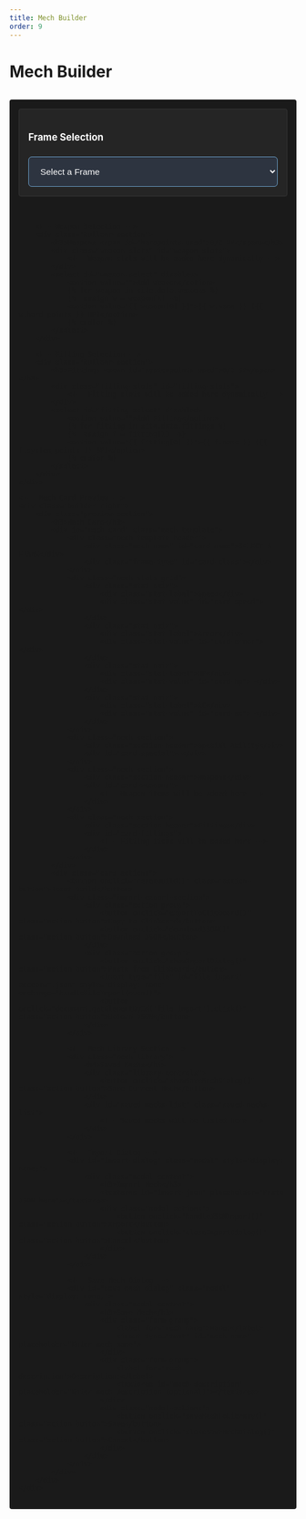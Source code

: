 ```yaml
---
title: Mech Builder
order: 9
---
```


# Mech Builder

<div class="mech-builder">
    <div class="builder-left">
        <!-- Frame Selection -->
        <div class="builder-section">
            <h3>Frame Selection</h3>
            <select id="frame-select">
                <option value="">Select a Frame</option>
                {% for frame in site.data.frames %}
                {%- assign f = frame[1] -%}
                <option value="{{ frame[0] }}">{{ f.name }} ({{ f.class }})</option>
                {% endfor %}
            </select>
        </div>

        <!-- Weapon Selection -->
        <div class="builder-section">
            <h3>Weapons <span id="hardpoints-used">0/0 HP</span></h3>
            <div class="weapon-slots" id="weapon-slots">
                <!-- Weapon slots will be added here dynamically -->
            </div>
            <select id="weapon-select" disabled>
                <option value="">Add Weapon</option>
                {% for weapon in site.data.weapons %}
                {%- assign w = weapon[1] -%}
                <option value="{{ weapon[0] }}">{{ w.name }} ({{ w.hard_points }} HP)</option>
                {% endfor %}
            </select>
        </div>

        <!-- Fitting Selection -->
        <div class="builder-section">
            <h3>Fittings <span id="systempoints-used">0/0 SP</span></h3>
            <div class="fitting-slots" id="fitting-slots">
                <!-- Fitting slots will be added here dynamically -->
            </div>
            <select id="fitting-select" disabled>
                <option value="">Add Fitting</option>
                {% for fitting in site.data.fittings %}
                {%- assign f = fitting[1] -%}
                <option value="{{ fitting[0] }}">{{ f.name }} ({{ f.system_points }} SP)</option>
                {% endfor %}
            </select>
        </div>
    </div>

    <!-- Mech Card Preview -->
    <div class="builder-right">
        <div class="preview-section">
            <h3>Mech Card</h3>
            <div id="mech-card" class="mech-template">
                <div class="mech-template-header">
                    <div class="mech-name" id="card-name">SELECT A FRAME</div>
                    <div class="frame-type" id="card-class"></div>
                </div>
                <div class="mech-stats-grid">
                    <div class="stat-pair">
                        <div class="stat-label">Speed</div>
                        <div class="stat-value" id="card-speed">-</div>
                    </div>
                    <div class="stat-pair">
                        <div class="stat-label">Armor</div>
                        <div class="stat-value" id="card-armor">-</div>
                    </div>
                    <div class="stat-pair">
                        <div class="stat-label">HP</div>
                        <div class="stat-value" id="card-hp">-</div>
                    </div>
                    <div class="stat-pair">
                        <div class="stat-label">AC</div>
                        <div class="stat-value" id="card-ac">-</div>
                    </div>
                </div>
                <div class="mech-section">
                    <div class="section-header">Special Ability</div>
                    <div id="card-special">-</div>
                </div>
                <div class="mech-section">
                    <div class="section-header">Weapons</div>
                    <div id="card-weapons">
                        <!-- Weapon items will be added here -->
                    </div>
                </div>
                <div class="mech-section">
                    <div class="section-header">Fittings</div>
                    <div id="card-fittings">
                        <!-- Fitting items will be added here -->
                    </div>
                </div>
            </div>
            <div class="card-actions">
                <button onclick="resetBuild()" class="action-button">Reset Build</button>
                <div class="import-export-section">
                    <div class="action-group">
                        <button onclick="exportToClipboard()" class="action-button">Copy to Clipboard</button>
                        <button onclick="downloadJSON()" class="action-button">Download JSON</button>
                    </div>
                    <div class="action-group">
                        <button onclick="showImportDialog()" class="action-button">Paste from Clipboard</button>
                        <input type="file" id="file-import" accept=".json" style="display: none" onchange="handleFileImport(event)">
                        <button onclick="document.getElementById('file-import').click()" class="action-button">Upload JSON</button>
                    </div>
                </div>
                
                <!-- Mech Library Section -->
                <div class="mech-library">
                    <h4>Saved Mechs</h4>
                    <div class="library-controls">
                        <button onclick="showSaveMechDialog()" class="action-button">Save Current Mech</button>
                    </div>
                    <div id="saved-mechs-list" class="saved-mechs-list">
                        <!-- Saved mechs will be listed here -->
                    </div>
                </div>

                <!-- Import Dialog -->
                <div id="import-dialog" class="modal" style="display: none;">
                    <div class="modal-content">
                        <h3>Import Mech</h3>
                        <textarea id="import-json" placeholder="Paste JSON here"></textarea>
                        <div class="modal-actions">
                            <button onclick="handleJSONImport()" class="action-button">Import</button>
                            <button onclick="closeImportDialog()" class="action-button">Cancel</button>
                        </div>
                    </div>
                </div>

                <!-- Save Mech Dialog -->
                <div id="save-mech-dialog" class="modal" style="display: none;">
                    <div class="modal-content">
                        <h3>Save Mech</h3>
                        <div class="form-group">
                            <label for="mech-name">Name:</label>
                            <input type="text" id="mech-name" placeholder="Enter mech name">
                        </div>
                        <div class="form-group">
                            <label for="mech-description">Description:</label>
                            <textarea id="mech-description" placeholder="Enter mech description (optional)"></textarea>
                        </div>
                        <div class="modal-actions">
                            <button onclick="saveMechToLibrary()" class="action-button">Save</button>
                            <button onclick="closeSaveMechDialog()" class="action-button">Cancel</button>
                        </div>
                    </div>
                </div>
            </div>
        </div>
    </div>
</div>

<style>
.mech-builder {
    display: grid;
    grid-template-columns: minmax(300px, 1fr) minmax(400px, 1.2fr);
    gap: 2rem;
    margin: 2rem 0;
    padding: 1rem;
    background: #1a1a1a;
    border-radius: 4px;
}

.builder-left {
    display: flex;
    flex-direction: column;
    gap: 2rem;
}

.builder-right {
    position: sticky;
    top: 2rem;
    align-self: start;
}

.builder-section, .preview-section {
    padding: 1rem;
    background: #252525;
    border-radius: 4px;
}

.builder-section {
    border: 1px solid #333;
}

.preview-section {
    border: 1px solid #444;
    box-shadow: 0 2px 8px rgba(0,0,0,0.2);
}

select {
    width: 100%;
    padding: 0.75rem;
    margin-top: 0.5rem;
    background: #2a2a2a;
    color: white;
    border: 1px solid #444;
    border-radius: 6px;
    font-size: 1em;
    cursor: pointer;
    transition: all 0.2s ease;
}

select:hover:not(:disabled) {
    border-color: #6a9ec7;
    background: #2f2f2f;
}

select:disabled {
    opacity: 0.5;
    cursor: not-allowed;
}

#frame-select {
    background: #2d3440;
    border-color: #6a9ec7;
    font-size: 1.1em;
    padding: 1rem;
}

#frame-select:hover:not(:disabled) {
    background: #344050;
}

.builder-section h3 {
    color: #fff;
    font-size: 1.2em;
    margin-bottom: 1rem;
    display: flex;
    justify-content: space-between;
    align-items: center;
}

.builder-section h3 span {
    color: #6a9ec7;
    font-size: 0.9em;
    font-weight: normal;
    padding: 0.25rem 0.5rem;
    background: #2a2a2a;
    border-radius: 4px;
    border: 1px solid #444;
}

.weapon-slots, .fitting-slots {
    margin: 1rem 0;
    display: flex;
    flex-direction: column;
    gap: 0.5rem;
    max-height: 300px;
    overflow-y: auto;
}

.slot-item {
    display: flex;
    justify-content: space-between;
    align-items: center;
    background: #2a2a2a;
    padding: 1rem;
    border-radius: 6px;
    border: 1px solid #444;
    margin-bottom: 0.5rem;
}

.slot-info {
    flex: 1;
}

.slot-name {
    color: #fff;
    font-weight: 500;
    font-size: 1.1em;
}

.slot-stats {
    color: #888;
    font-size: 0.9em;
    margin-top: 0.25rem;
}

.slot-remove {
    background: #ff444422;
    border: 1px solid #ff444444;
    color: #ff4444;
    cursor: pointer;
    width: 24px;
    height: 24px;
    border-radius: 12px;
    display: flex;
    align-items: center;
    justify-content: center;
    margin-left: 1rem;
    font-size: 1.2em;
    transition: all 0.2s ease;
}

.slot-remove:hover {
    background: #ff444444;
    border-color: #ff4444;
}

.weapon-item, .fitting-item {
    background: #2a2a2a;
    border-radius: 4px;
    padding: 0.75rem;
    margin-bottom: 0.5rem;
}

.item-name {
    color: #fff;
    margin-bottom: 0.25rem;
    font-size: 1em;
}

.item-stats {
    color: #888;
    font-size: 0.9em;
}

.tag-list {
    display: flex;
    flex-wrap: wrap;
    gap: 0.35rem;
    margin-top: 0.5rem;
}

@media (max-width: 1024px) {
    .mech-builder {
        grid-template-columns: 1fr;
    }
    
    .builder-right {
        position: static;
    }
    
    .weapon-slots, .fitting-slots {
        max-height: none;
    }
}

.import-export-section {
    margin-top: 1rem;
    display: flex;
    flex-direction: column;
    gap: 0.5rem;
}

.action-group {
    display: flex;
    gap: 0.5rem;
}

.action-button {
    padding: 0.5rem 1rem;
    background: #444;
    color: white;
    border: none;
    border-radius: 4px;
    cursor: pointer;
    transition: background-color 0.2s;
}

.action-button:hover {
    background: #555;
}

.mech-library {
    margin-top: 2rem;
    padding-top: 1rem;
    border-top: 1px solid #333;
}

.mech-library h4 {
    color: #6a9ec7;
    margin: 0 0 1rem 0;
    font-size: 1.1em;
}

.library-controls {
    margin-bottom: 1rem;
}

.saved-mechs-list {
    display: flex;
    flex-direction: column;
    gap: 0.5rem;
    max-height: 300px;
    overflow-y: auto;
}

.saved-mech-item {
    background: #252525;
    border: 1px solid #333;
    border-radius: 4px;
    padding: 0.75rem;
}

.saved-mech-header {
    display: flex;
    justify-content: space-between;
    align-items: center;
    margin-bottom: 0.5rem;
}

.saved-mech-name {
    color: #fff;
    font-weight: 500;
}

.saved-mech-description {
    color: #888;
    font-size: 0.9em;
    margin-bottom: 0.5rem;
}

.saved-mech-actions {
    display: flex;
    gap: 0.5rem;
}

.modal {
    position: fixed;
    top: 0;
    left: 0;
    width: 100%;
    height: 100%;
    background: rgba(0, 0, 0, 0.8);
    display: flex;
    justify-content: center;
    align-items: center;
    z-index: 1000;
}

.modal-content {
    background: #1a1a1a;
    border: 1px solid #333;
    border-radius: 6px;
    padding: 1.5rem;
    width: 90%;
    max-width: 500px;
}

.modal-content h3 {
    color: #6a9ec7;
    margin: 0 0 1rem 0;
}

.form-group {
    margin-bottom: 1rem;
}

.form-group label {
    display: block;
    color: #888;
    margin-bottom: 0.5rem;
}

.form-group input,
.form-group textarea {
    width: 100%;
    padding: 0.5rem;
    background: #252525;
    border: 1px solid #333;
    border-radius: 4px;
    color: #fff;
    font-size: 0.9em;
}

.form-group textarea {
    height: 100px;
    resize: vertical;
}

.modal-actions {
    display: flex;
    justify-content: flex-end;
    gap: 0.5rem;
    margin-top: 1rem;
}

#import-json {
    width: 100%;
    height: 200px;
    margin: 1rem 0;
    padding: 0.5rem;
    background: #252525;
    border: 1px solid #333;
    border-radius: 4px;
    color: #fff;
    font-family: monospace;
    resize: vertical;
}
</style>

<script>
// Initialize data
const frames = {{ site.data.frames | jsonify }};
const weapons = {{ site.data.weapons | jsonify }};
const fittings = {{ site.data.fittings | jsonify }};

// Initialize
document.addEventListener('DOMContentLoaded', () => {
    console.log('DOM Content Loaded');
    
    // Initialize mutation observer for tag processing
    const tagObserver = new MutationObserver((mutations) => {
        let shouldProcessTags = false;
        
        mutations.forEach((mutation) => {
            // Check if any added nodes contain potential tags
            mutation.addedNodes.forEach((node) => {
                if (node.nodeType === 1 && // Element node
                    (node.classList.contains('weapon-item') || 
                     node.classList.contains('fitting-item') ||
                     node.querySelector('.tag-highlight'))) {
                    shouldProcessTags = true;
                }
            });
        });
        
        if (shouldProcessTags && window.tagSystem) {
            console.log('Processing tags for new content...');
            window.tagSystem.processTags();
        }
    });

    // Configure the observer
    const observerConfig = {
        childList: true,
        subtree: true,
        characterData: false,
        attributes: false
    };

    // Start observing the mech builder content
    const mechBuilder = document.querySelector('.mech-builder');
    if (mechBuilder) {
        tagObserver.observe(mechBuilder, observerConfig);
        console.log('Tag observer initialized for mech builder');
    }

    // Wait for the layout script to load
    const checkTagSystem = setInterval(() => {
        if (window.tagSystem) {
            clearInterval(checkTagSystem);
            initializeMechBuilder();
        }
    }, 100);

    function initializeMechBuilder() {
        console.log('Initializing mech builder...');
        
        const frameSelect = document.getElementById('frame-select');
        const weaponSelect = document.getElementById('weapon-select');
        const fittingSelect = document.getElementById('fitting-select');
        
        if (!frameSelect || !weaponSelect || !fittingSelect) {
            console.error('Could not find all required select elements:');
            console.log('Frame select:', frameSelect);
            console.log('Weapon select:', weaponSelect);
            console.log('Fitting select:', fittingSelect);
            return;
        }
        
        // Log available data
        console.log('Available frames:', Object.keys(frames).length);
        console.log('Available weapons:', Object.keys(weapons).length);
        console.log('Available fittings:', Object.keys(fittings).length);
        
        // Set up event listeners
        frameSelect.addEventListener('change', (event) => {
            console.log('Frame selected:', event.target.value);
            handleFrameChange(event);
        });
        
        weaponSelect.addEventListener('change', (event) => {
            console.log('Weapon selected:', event.target.value);
            handleWeaponAdd(event);
        });
        
        fittingSelect.addEventListener('change', (event) => {
            console.log('Fitting selected:', event.target.value);
            handleFittingAdd(event);
        });
        
        // Initialize display
        updatePreview();
        updateResourceDisplay();
        
        // Initialize mech library
        updateMechLibrary();
        
        // Check for shared mech
        handleSharedMech();
        
        console.log('Mech builder initialized successfully');
    }
});

// Simple state management
let currentMech = {
    frame: null,
    weapons: [],
    fittings: []
};

// Utility functions
function calculateResourcesUsed() {
    const hardPointsUsed = currentMech.weapons.reduce((sum, w) => sum + weapons[w].hard_points, 0);
    const systemPointsUsed = currentMech.fittings.reduce((sum, f) => sum + fittings[f].system_points, 0);
    return { hardPointsUsed, systemPointsUsed };
}

function updateResourceDisplay() {
    const frame = currentMech.frame ? frames[currentMech.frame] : null;
    const { hardPointsUsed, systemPointsUsed } = calculateResourcesUsed();
    
    const hardPointsTotal = frame ? frame.stats.hard_points : 0;
    const systemPointsTotal = frame ? frame.stats.system_points : 0;
    
    document.getElementById('hardpoints-used').textContent = `${hardPointsUsed}/${hardPointsTotal} HP`;
    document.getElementById('systempoints-used').textContent = `${systemPointsUsed}/${systemPointsTotal} SP`;
    
    // Update select availability
    const weaponSelect = document.getElementById('weapon-select');
    const fittingSelect = document.getElementById('fitting-select');
    
    weaponSelect.disabled = !frame || hardPointsUsed >= hardPointsTotal;
    fittingSelect.disabled = !frame || systemPointsUsed >= systemPointsTotal;
}

// Event handlers
function handleFrameChange(event) {
    currentMech.frame = event.target.value || null;
    
    // Clear weapons and fittings when frame changes
    if (currentMech.weapons.length > 0 || currentMech.fittings.length > 0) {
        currentMech.weapons = [];
        currentMech.fittings = [];
        document.getElementById('weapon-slots').innerHTML = '';
        document.getElementById('fitting-slots').innerHTML = '';
    }
    
    updatePreview();
    updateResourceDisplay();
}

function handleWeaponAdd(event) {
    const weaponId = event.target.value;
    if (!weaponId) return;
    
    const weapon = weapons[weaponId];
    const frame = frames[currentMech.frame];
    const { hardPointsUsed } = calculateResourcesUsed();
    
    if (hardPointsUsed + weapon.hard_points <= frame.stats.hard_points) {
        currentMech.weapons.push(weaponId);
        addWeaponSlot(weaponId);
        updatePreview();
        updateResourceDisplay();
    }
    
    event.target.value = ''; // Reset select
}

function handleFittingAdd(event) {
    const fittingId = event.target.value;
    if (!fittingId) return;
    
    const fitting = fittings[fittingId];
    const frame = frames[currentMech.frame];
    const { systemPointsUsed } = calculateResourcesUsed();
    
    if (systemPointsUsed + fitting.system_points <= frame.stats.system_points) {
        currentMech.fittings.push(fittingId);
        addFittingSlot(fittingId);
        updatePreview();
        updateResourceDisplay();
    }
    
    event.target.value = ''; // Reset select
}

function removeWeapon(index) {
    currentMech.weapons.splice(index, 1);
    updateWeaponSlots();
    updatePreview();
    updateResourceDisplay();
}

function removeFitting(index) {
    currentMech.fittings.splice(index, 1);
    updateFittingSlots();
    updatePreview();
    updateResourceDisplay();
}

function addWeaponSlot(weaponId) {
    const weapon = weapons[weaponId];
    const slot = document.createElement('div');
    slot.className = 'slot-item';
    
    // Create tags HTML using the same format as weapons.md
    const tagHtml = weapon.tags ? weapon.tags.map(tag => 
        `<span class="tag-highlight" data-tag="${tag.name.toLowerCase()}" ${tag.value ? `data-value="${tag.value}"` : ''}>${tag.name}${tag.value ? ' ' + tag.value : ''}</span>`
    ).join('') : '';

    slot.innerHTML = `
        <div class="slot-info">
            <div class="slot-name">${weapon.name}</div>
            <div class="slot-stats">
                ${weapon.stats.range} Range | ${weapon.stats.damage} ${weapon.stats.damage_type} | ${weapon.hard_points} HP
                ${tagHtml ? `<div class="tag-list">${tagHtml}</div>` : ''}
            </div>
        </div>
        <button class="slot-remove" onclick="removeWeapon(${currentMech.weapons.length - 1})">×</button>
    `;
    document.getElementById('weapon-slots').appendChild(slot);
}

function addFittingSlot(fittingId) {
    const fitting = fittings[fittingId];
    const slot = document.createElement('div');
    slot.className = 'slot-item';
    slot.innerHTML = `
        <div class="slot-info">
            <div class="slot-name">${fitting.name}</div>
            <div class="slot-stats">
                ${fitting.category} | ${fitting.system_points} SP
            </div>
        </div>
        <button class="slot-remove" onclick="removeFitting(${currentMech.fittings.length - 1})">×</button>
    `;
    document.getElementById('fitting-slots').appendChild(slot);
}

function updateWeaponSlots() {
    const container = document.getElementById('weapon-slots');
    container.innerHTML = '';
    currentMech.weapons.forEach((weaponId, index) => {
        const weapon = weapons[weaponId];
        const slot = document.createElement('div');
        slot.className = 'slot-item';
        
        // Create tags HTML using the same format as weapons.md
        const tagHtml = weapon.tags ? weapon.tags.map(tag => 
            `<span class="tag-highlight" data-tag="${tag.name.toLowerCase()}" ${tag.value ? `data-value="${tag.value}"` : ''}>${tag.name}${tag.value ? ' ' + tag.value : ''}</span>`
        ).join('') : '';

        slot.innerHTML = `
            <div class="slot-info">
                <div class="slot-name">${weapon.name}</div>
                <div class="slot-stats">
                    ${weapon.stats.range} Range | ${weapon.stats.damage} ${weapon.stats.damage_type} | ${weapon.hard_points} HP
                    ${tagHtml ? `<div class="tag-list">${tagHtml}</div>` : ''}
                </div>
            </div>
            <button class="slot-remove" onclick="removeWeapon(${index})">×</button>
        `;
        container.appendChild(slot);
    });

    // Process tags for the new content
    if (window.tagSystem) {
        window.tagSystem.processTags();
    }
}

function updateFittingSlots() {
    const container = document.getElementById('fitting-slots');
    container.innerHTML = '';
    currentMech.fittings.forEach((fittingId, index) => {
        const fitting = fittings[fittingId];
        const slot = document.createElement('div');
        slot.className = 'slot-item';
        
        // Create tags HTML if the fitting has tags
        const tagHtml = fitting.tags ? fitting.tags.map(tag => 
            `<span class="tag-highlight" data-tag="${tag.name.toLowerCase()}" ${tag.value ? `data-value="${tag.value}"` : ''}>${tag.name}${tag.value ? ' ' + tag.value : ''}</span>`
        ).join('') : '';

        slot.innerHTML = `
            <div class="slot-info">
                <div class="slot-name">${fitting.name}</div>
                <div class="slot-stats">
                    ${fitting.category} | ${fitting.system_points} SP
                    ${tagHtml ? `<div class="tag-list">${tagHtml}</div>` : ''}
                </div>
            </div>
            <button class="slot-remove" onclick="removeFitting(${index})">×</button>
        `;
        container.appendChild(slot);
    });

    // Process tags for the new content
    if (window.tagSystem) {
        window.tagSystem.processTags();
    }
}

function updatePreview() {
    const frame = currentMech.frame ? frames[currentMech.frame] : null;

    // Update card header and stats
    document.getElementById('card-name').textContent = frame ? frame.name : 'SELECT A FRAME';
    document.getElementById('card-class').textContent = frame ? `${frame.manufacturer} ${frame.class}` : '';
    document.getElementById('card-speed').textContent = frame ? frame.stats.speed : '-';
    document.getElementById('card-armor').textContent = frame ? frame.stats.armor : '-';
    document.getElementById('card-hp').textContent = frame ? frame.stats.hp : '-';
    document.getElementById('card-ac').textContent = frame ? frame.stats.ac : '-';
    document.getElementById('card-special').textContent = frame ? (frame.special || 'None') : '-';

    // Update weapons with tag syntax
    const weaponsContainer = document.getElementById('card-weapons');
    weaponsContainer.innerHTML = '';
    currentMech.weapons.forEach(weaponId => {
        const weapon = weapons[weaponId];
        const weaponEl = document.createElement('div');
        weaponEl.className = 'weapon-item';
        
        // Create tags HTML using the same format as weapons.md
        const tagHtml = weapon.tags ? weapon.tags.map(tag => 
            `<span class="tag-highlight" data-tag="${tag.name.toLowerCase()}" ${tag.value ? `data-value="${tag.value}"` : ''}>${tag.name}${tag.value ? ' ' + tag.value : ''}</span>`
        ).join('') : '';

        weaponEl.innerHTML = `
            <div class="item-name">${weapon.name}</div>
            <div class="item-stats">
                Range ${weapon.stats.range} | ${weapon.stats.damage} ${weapon.stats.damage_type}
                ${tagHtml ? `<div class="tag-list">${tagHtml}</div>` : ''}
            </div>
        `;
        weaponsContainer.appendChild(weaponEl);
    });

    // Update fittings
    const fittingsContainer = document.getElementById('card-fittings');
    fittingsContainer.innerHTML = '';
    currentMech.fittings.forEach(fittingId => {
        const fitting = fittings[fittingId];
        const fittingEl = document.createElement('div');
        fittingEl.className = 'fitting-item';
        
        // Create tags HTML if the fitting has tags
        const tagHtml = fitting.tags ? fitting.tags.map(tag => 
            `<span class="tag-highlight" data-tag="${tag.name.toLowerCase()}" ${tag.value ? `data-value="${tag.value}"` : ''}>${tag.name}${tag.value ? ' ' + tag.value : ''}</span>`
        ).join('') : '';

        fittingEl.innerHTML = `
            <div class="item-name">${fitting.name}</div>
            <div class="item-stats">
                ${fitting.effect}
                ${tagHtml ? `<div class="tag-list">${tagHtml}</div>` : ''}
            </div>
        `;
        fittingsContainer.appendChild(fittingEl);
    });

    // Process tags for the new content
    if (window.tagSystem) {
        window.tagSystem.processTags();
    }
}

function resetBuild() {
    currentMech = {
        frame: null,
        weapons: [],
        fittings: []
    };
    
    document.getElementById('frame-select').value = '';
    document.getElementById('weapon-slots').innerHTML = '';
    document.getElementById('fitting-slots').innerHTML = '';
    
    updatePreview();
    updateResourceDisplay();
}

// Import/Export Functions
function getMechData() {
    return {
        metadata: {
            version: "1.0",
            created: new Date().toISOString(),
            gameVersion: "{{ site.data.version }}"
        },
        mech: {
            frame: currentMech.frame,
            weapons: currentMech.weapons,
            fittings: currentMech.fittings
        }
    };
}

function exportToClipboard() {
    const data = getMechData();
    const json = JSON.stringify(data, null, 2);
    
    navigator.clipboard.writeText(json).then(() => {
        alert('Mech data copied to clipboard!');
    }).catch(err => {
        console.error('Failed to copy to clipboard:', err);
        alert('Failed to copy to clipboard. See console for details.');
    });
}

function downloadJSON() {
    const data = getMechData();
    const json = JSON.stringify(data, null, 2);
    const blob = new Blob([json], { type: 'application/json' });
    const url = URL.createObjectURL(blob);
    const a = document.createElement('a');
    
    a.href = url;
    a.download = `mech-${Date.now()}.json`;
    document.body.appendChild(a);
    a.click();
    document.body.removeChild(a);
    URL.revokeObjectURL(url);
}

function showImportDialog() {
    document.getElementById('import-dialog').style.display = 'flex';
}

function closeImportDialog() {
    document.getElementById('import-dialog').style.display = 'none';
    document.getElementById('import-json').value = '';
}

function handleJSONImport() {
    const jsonText = document.getElementById('import-json').value;
    
    try {
        const data = JSON.parse(jsonText);
        if (confirm('This will replace your current mech. Continue?')) {
            importMechData(data);
            closeImportDialog();
        }
    } catch (err) {
        console.error('Failed to parse JSON:', err);
        alert('Invalid JSON format. Please check the console for details.');
    }
}

function handleFileImport(event) {
    const file = event.target.files[0];
    if (!file) return;
    
    const reader = new FileReader();
    reader.onload = (e) => {
        try {
            const data = JSON.parse(e.target.result);
            if (confirm('This will replace your current mech. Continue?')) {
                importMechData(data);
            }
        } catch (err) {
            console.error('Failed to parse JSON file:', err);
            alert('Invalid JSON file. Please check the console for details.');
        }
    };
    reader.readAsText(file);
    event.target.value = ''; // Reset file input
}

function importMechData(data) {
    try {
        // Basic validation
        if (!data.mech || !data.metadata) {
            throw new Error('Invalid mech data format');
        }
        
        // Import the mech data
        currentMech = {
            frame: data.mech.frame || null,
            weapons: data.mech.weapons || [],
            fittings: data.mech.fittings || []
        };
        
        // Update UI
        updateWeaponSlots();
        updateFittingSlots();
        updatePreview();
        updateResourceDisplay();
        
        // Update frame select
        const frameSelect = document.getElementById('frame-select');
        if (frameSelect) {
            frameSelect.value = currentMech.frame || '';
        }
        
    } catch (err) {
        console.error('Failed to import mech data:', err);
        alert('Failed to import mech data. Please check the console for details.');
    }
}

// Mech Library Functions
function showSaveMechDialog() {
    if (!currentMech.frame) {
        alert('Please select a frame before saving.');
        return;
    }
    
    document.getElementById('save-mech-dialog').style.display = 'flex';
}

function closeSaveMechDialog() {
    document.getElementById('save-mech-dialog').style.display = 'none';
    document.getElementById('mech-name').value = '';
    document.getElementById('mech-description').value = '';
}

function saveMechToLibrary() {
    const name = document.getElementById('mech-name').value.trim();
    const description = document.getElementById('mech-description').value.trim();
    
    if (!name) {
        alert('Please enter a name for your mech.');
        return;
    }
    
    const mechData = getMechData();
    mechData.name = name;
    mechData.description = description;
    
    // Get existing library
    let library = JSON.parse(localStorage.getItem('mechLibrary') || '[]');
    
    // Add new mech
    library.push(mechData);
    
    // Save back to localStorage
    localStorage.setItem('mechLibrary', JSON.stringify(library));
    
    // Update display
    updateMechLibrary();
    closeSaveMechDialog();
}

function updateMechLibrary() {
    const container = document.getElementById('saved-mechs-list');
    const library = JSON.parse(localStorage.getItem('mechLibrary') || '[]');
    
    container.innerHTML = '';
    
    library.forEach((mech, index) => {
        const el = document.createElement('div');
        el.className = 'saved-mech-item';
        el.innerHTML = `
            <div class="saved-mech-header">
                <div class="saved-mech-name">${mech.name}</div>
                <div class="saved-mech-actions">
                    <button onclick="loadSavedMech(${index})" class="action-button">Load</button>
                    <button onclick="deleteSavedMech(${index})" class="action-button">Delete</button>
                    <button onclick="shareSavedMech(${index})" class="action-button">Share</button>
                </div>
            </div>
            ${mech.description ? `<div class="saved-mech-description">${mech.description}</div>` : ''}
        `;
        container.appendChild(el);
    });
}

function loadSavedMech(index) {
    const library = JSON.parse(localStorage.getItem('mechLibrary') || '[]');
    const mech = library[index];
    
    if (mech && confirm('This will replace your current mech. Continue?')) {
        importMechData(mech);
    }
}

function deleteSavedMech(index) {
    if (!confirm('Are you sure you want to delete this mech?')) return;
    
    let library = JSON.parse(localStorage.getItem('mechLibrary') || '[]');
    library.splice(index, 1);
    localStorage.setItem('mechLibrary', JSON.stringify(library));
    updateMechLibrary();
}

function shareSavedMech(index) {
    const library = JSON.parse(localStorage.getItem('mechLibrary') || '[]');
    const mech = library[index];
    
    if (mech) {
        const json = JSON.stringify(mech);
        const encoded = encodeURIComponent(json);
        const url = `${window.location.origin}${window.location.pathname}#mech=${encoded}`;
        
        navigator.clipboard.writeText(url).then(() => {
            alert('Share URL copied to clipboard!');
        }).catch(err => {
            console.error('Failed to copy URL:', err);
            alert('Failed to copy URL. See console for details.');
        });
    }
}

// Handle shared mechs via URL
function handleSharedMech() {
    const hash = window.location.hash;
    if (hash && hash.startsWith('#mech=')) {
        try {
            const encoded = hash.substring(6);
            const json = decodeURIComponent(encoded);
            const data = JSON.parse(json);
            
            if (confirm('Load shared mech?')) {
                importMechData(data);
            }
        } catch (err) {
            console.error('Failed to load shared mech:', err);
            alert('Failed to load shared mech. Please check the console for details.');
        }
        
        // Clear hash
        history.pushState('', document.title, window.location.pathname);
    }
}
</script> 